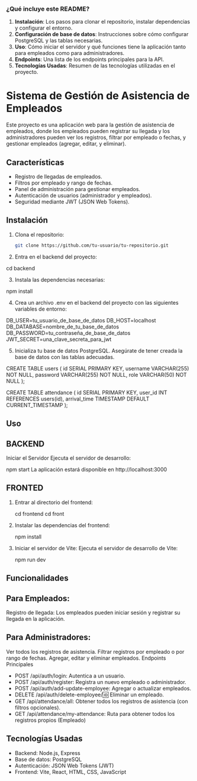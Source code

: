 ### ¿Qué incluye este README?

1. **Instalación**: Los pasos para clonar el repositorio, instalar dependencias y configurar el entorno.
2. **Configuración de base de datos**: Instrucciones sobre cómo configurar PostgreSQL y las tablas necesarias.
3. **Uso**: Cómo iniciar el servidor y qué funciones tiene la aplicación tanto para empleados como para administradores.
4. **Endpoints**: Una lista de los endpoints principales para la API.
5. **Tecnologías Usadas**: Resumen de las tecnologías utilizadas en el proyecto.

# Sistema de Gestión de Asistencia de Empleados

Este proyecto es una aplicación web para la gestión de asistencia de empleados, donde los empleados pueden registrar su llegada y los administradores pueden ver los registros, filtrar por empleado o fechas, y gestionar empleados (agregar, editar, y eliminar).

## Características

- Registro de llegadas de empleados.
- Filtros por empleado y rango de fechas.
- Panel de administración para gestionar empleados.
- Autenticación de usuarios (administrador y empleados).
- Seguridad mediante JWT (JSON Web Tokens).

## Instalación

1. Clona el repositorio:

   ```bash
   git clone https://github.com/tu-usuario/tu-repositorio.git


2. Entra en el backend del proyecto:

cd backend

3. Instala las dependencias necesarias:

npm install

4. Crea un archivo .env en el backend del proyecto con las siguientes variables de entorno:

DB_USER=tu_usuario_de_base_de_datos
DB_HOST=localhost
DB_DATABASE=nombre_de_tu_base_de_datos
DB_PASSWORD=tu_contraseña_de_base_de_datos
JWT_SECRET=una_clave_secreta_para_jwt

5. Inicializa tu base de datos PostgreSQL. Asegúrate de tener creada la base de datos con las tablas adecuadas.

CREATE TABLE users (
    id SERIAL PRIMARY KEY,
    username VARCHAR(255) NOT NULL,
    password VARCHAR(255) NOT NULL,
    role VARCHAR(50) NOT NULL
);

CREATE TABLE attendance (
    id SERIAL PRIMARY KEY,
    user_id INT REFERENCES users(id),
    arrival_time TIMESTAMP DEFAULT CURRENT_TIMESTAMP
);


## Uso
## BACKEND

Iniciar el Servidor
Ejecuta el servidor de desarrollo:

npm start
La aplicación estará disponible en http://localhost:3000

## FRONTED
1. Entrar al directorio del frontend:

   cd frontend
   cd front

2. Instalar las dependencias del frontend:

   npm install

3. Iniciar el servidor de Vite:
   Ejecuta el servidor de desarrollo de Vite:

   npm run dev


## Funcionalidades
## Para Empleados:

Registro de llegada: Los empleados pueden iniciar sesión y registrar su llegada en la aplicación.

## Para Administradores:

Ver todos los registros de asistencia.
Filtrar registros por empleado o por rango de fechas.
Agregar, editar y eliminar empleados.
Endpoints Principales

- POST /api/auth/login: Autentica a un usuario.
- POST /api/auth/register: Registra un nuevo empleado o administrador.
- POST /api/auth/add-update-employee: Agregar o actualizar empleados.
- DELETE /api/auth/delete-employee/:id: Eliminar un empleado.
- GET /api/attendance/all: Obtener todos los registros de asistencia (con filtros opcionales).
- GET /api/attendance/my-attendance: Ruta para obtener todos los registros propios (Empleado)

## Tecnologías Usadas

- Backend: Node.js, Express
- Base de datos: PostgreSQL
- Autenticación: JSON Web Tokens (JWT)
- Frontend: Vite, React, HTML, CSS, JavaScript







